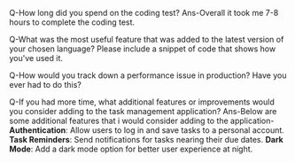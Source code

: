 Q-How long did you spend on the coding test?
Ans-Overall it took me 7-8 hours to complete the coding test.

Q-What was the most useful feature that was added to the latest version of your chosen language? Please include a snippet of code that shows how you've used it.

Q-How would you track down a performance issue in production? Have you ever had to do this?


Q-If you had more time, what additional features or improvements would you consider adding to the task management application?
Ans-Below are some additional features that i would consider adding to the application-
**Authentication**: Allow users to log in and save tasks to a personal account.
**Task Reminders**: Send notifications for tasks nearing their due dates.
**Dark Mode**: Add a dark mode option for better user experience at night.